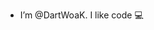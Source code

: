- I’m @DartWoaK. I like code 💻

<!---
DartWoaK/DartWoaK is a ✨ special ✨ repository because its `README.md` (this file) appears on your GitHub profile.
You can click the Preview link to take a look at your changes.
--->
